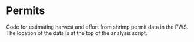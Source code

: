 # Permits
Code for estimating harvest and effort from shrimp permit data in the PWS. The location of the data is at the top of the analysis script.
